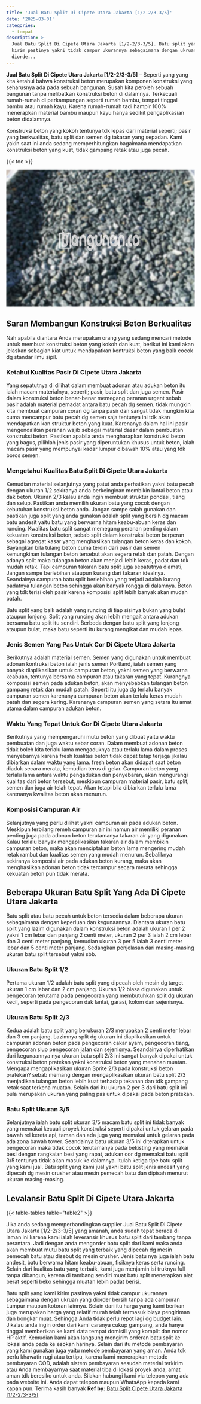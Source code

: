 ```yaml
---
title: 'Jual Batu Split Di Cipete Utara Jakarta [1/2-2/3-3/5]'
date: '2025-03-01'
categories:
  - tempat
description: >-
  Jual Batu Split Di Cipete Utara Jakarta [1/2-2/3-3/5]. Batu split yang kami
  kirim pastinya yakni tidak campur ukurannya sebagaimana dengan ukruan yang
  diorde...
---
```


**Jual Batu Split Di Cipete Utara Jakarta \[1/2-2/3-3/5\]** – Seperti yang yang kita ketahui bahwa konstruksi beton merupakan komponen konstruksi yang seharusnya ada pada sebuah bangunan. Susah kita peroleh sebuah bangunan tanpa melibatkan konstruksi beton di dalamnya. Terkecuali rumah-rumah di perkampungan seperti rumah bambu, tempat tinggal bambu atau rumah kayu. Karena rumah-rumah tadi hampir 100% menerapkan material bambu maupun kayu hanya sedikit pengaplikasian beton didalamnya.

Konstruksi beton yang kokoh tentunya tdk lepas dari material seperti; pasir yang berkwalitas, batu split dan semen dg takaran yang sepadan. Kami yakin saat ini anda sedang memperhitungkan bagaimana mendapatkan konstruksi beton yang kuat, tidak gampang retak atau juga pecah.

{{< toc >}}

![Jual Batu Split Di Cipete Utara Jakarta [1/2-2/3-3/5]](/images/jual-batu-split-12.png)

## Saran Membangun Konstruksi Beton Berkualitas

Nah apabila diantara Anda merupakan orang yang sedang mencari metode untuk membuat konstruksi beton yang kokoh dan kuat, berikut ini kami akan jelaskan sebagian kiat untuk mendapatkan kontruksi beton yang baik cocok dg standar ilmu sipil.

### Ketahui Kualitas Pasir Di Cipete Utara Jakarta

Yang sepatutnya di dilihat dalam membuat adonan atau adukan beton itu ialah macam materialnya, seperti; pasir, batu split dan juga semen. Pasir dalam konstruksi beton benar-benar memegang peranan urgent sebab pasir adalah material pemadat antara batu pecah dg semen. tidak mungkin kita membuat campuran coran dg tanpa pasir dan sangat tidak mungkin kita cuma mencampur batu pecah dg semen saja tentunya ini tdk akan mendapatkan kan struktur beton yang kuat. Karenanya dalam hal ini pasir mengendalikan peranan wajib sebagai material dasar dalam pembuatan konstruksi beton. Pastikan apabila anda mengharapkan konstruksi beton yang bagus, pilihlah jenis pasir yang diperuntukan khusus untuk beton, ialah macam pasir yang mempunyai kadar lumpur dibawah 10% atau yang tdk boros semen.

### Mengetahui Kualitas Batu Split Di Cipete Utara Jakarta

Kemudian material selanjutnya yang patut anda perhatikan yakni batu pecah dengan ukuran 1/2 sekiranya anda berkeinginan membikin lantai beton atau dak beton. Ukuran 2/3 kalau anda ingin membuat struktur pondasi, tiang dan selup. Pastikan anda memilih ukuran batu yang cocok dengan kebutuhan konstruksi beton anda. Jangan sampe salah gunakan dan pastikan juga split yang anda gunakan adalah split yang bersih dg macam batu andesit yaitu batu yang berwarna hitam keabu-abuan keras dan runcing. Kwalitas batu split sangat memegang peranan penting dalam kekuatan konstruksi beton, sebab split dalam konstruksi beton berperan sebagai agregat kasar yang menghasilkan tulangan beton keras dan kokoh. Bayangkan bila tulang beton cuma terdiri dari pasir dan semen kemungkinan tulangan beton tersebut akan segera retak dan patah. Dengan adanya split maka tulangan beton akan menjadi lebih keras, padat dan tdk mudah retak. Tapi campuran takaran batu split juga sepatutnya diamati, Jangan sampe berlebihan ataupun kurang dari takaran idealnya. Seandainya campuran batu split berlebihan yang terjadi adalah kurang padatnya tulangan beton sehingga akan banyak rongga di dalamnya. Beton yang tdk terisi oleh pasir karena komposisi split lebih banyak akan mudah patah.

Batu split yang baik adalah yang runcing di tiap sisinya bukan yang bulat ataupun lonjong. Split yang runcing akan lebih mengait antara adukan bersama batu split itu sendiri. Berbeda dengan batu split yang lonjong ataupun bulat, maka batu seperti itu kurang mengikat dan mudah lepas.

### Jenis Semen Yang Pas Untuk Cor Di Cipete Utara Jakarta

Berikutnya adalah material semen. Semen yang digunakan untuk membuat adonan kontruksi beton ialah jenis semen Portland, ialah semen yang banyak diaplikasikan untuk campuran beton, yakni semen yang berwarna keabuan, tentunya bersama campuran atau takaran yang tepat. Kurangnya komposisi semen pada adukan beton, akan menyebabkan tulangan beton gampang retak dan mudah patah. Seperti itu juga dg terlalu banyak campuran semen karenanya campuran beton akan terlalu keras mudah patah dan segera kering. Karenanya campuran semen yang setara itu amat utama dalam campuran adukan beton.

### Waktu Yang Tepat Untuk Cor Di Cipete Utara Jakarta

Berikutnya yang mempengaruhi mutu beton yang dibuat yaitu waktu pembuatan dan juga waktu sebar coran. Dalam membuat adonan beton tidak boleh kita terlalu lama mengaduknya atau terlalu lama dalam proses menyebarnya karena fresh kualitas beton tidak dapat tetap terjaga jikalau dibiarkan dalam waktu yang lama. fresh beton akan didapat saat beton diaduk secara merata, kemudian terus di gelar. Campuran beton yang terlalu lama antara waktu pengadukan dan penyebaran, akan mengurangi kualitas dari beton tersebut, meskipun campuran material pasir, batu split, semen dan juga air telah tepat. Akan tetapi bila dibiarkan terlalu lama karenanya kwalitas beton akan menurun.

### Komposisi Campuran Air

Selanjutnya yang perlu dilihat yakni campuran air pada adukan beton. Meskipun terbilang remeh campuran air ini namun air memiliki peranan penting juga pada adonan beton terutamanya takaran air yang digunakan. Kalau terlalu banyak mengaplikasikan takaran air dalam membikin campuran beton, maka akan menciptakan beton lama mengering mudah retak rambut dan kualitas semen yang mudah menurun. Sebaliknya sekiranya komposisi air pada adukan beton kurang, maka akan menghasilkan adonan beton tidak tercampur secara merata sehingga kekuatan beton pun tidak merata.

## Beberapa Ukuran Batu Split Yang Ada Di Cipete Utara Jakarta

Batu split atau batu pecah untuk beton tersedia dalam beberapa ukuran sebagaimana dengan keperluan dan kegunaannya. Diantara ukuran batu split yang lazim digunakan dalam konstruksi beton adalah ukuran 1 per 2 yakni 1 cm lebar dan panjang 2 centi meter, ukuran 2 per 3 ialah 2 cm lebar dan 3 centi meter panjang, kemudian ukuran 3 per 5 ialah 3 centi meter lebar dan 5 centi meter panjang. Sedangkan penjelasan dari masing-masing ukuran batu split tersebut yakni sbb.

### Ukuran Batu Split 1/2

Pertama ukuran 1/2 adalah batu split yang dipecah oleh mesin dg target ukuran 1 cm lebar dan 2 cm panjang. Ukuran 1/2 biasa digunakan untuk pengecoran terutama pada pengecoran yang membutuhkan split dg ukuran kecil, seperti pada pengecoran dak lantai, garasi, kolom dan sejenisnya.

### Ukuran Batu Split 2/3

Kedua adalah batu split yang berukuran 2/3 merupakan 2 centi meter lebar dan 3 cm panjang. Lazimnya split dg ukuran ini diaplikasikan untuk campuran adonan beton pada pengecoran cakar ayam, pengecoran tiang, pengecoran slup pengecoran jalan dan sejenisnya. Seandainya diperhatikan dari kegunaannya nya ukuran batu split 2/3 ini sangat banyak dipakai untuk konstruksi beton pratekan yakni konstruksi beton yang menahan muatan. Mengapa mengaplikasikan ukuran Sprite 2/3 pada konstruksi beton pratekan? sebab memang dengan mengaplikasikan ukuran batu split 2/3 menjadikan tulangan beton lebih kuat terhadap tekanan dan tdk gampang retak saat terkena muatan. Selain dari itu ukuran 2 per 3 dari batu split ini pula merupakan ukuran yang paling pas untuk dipakai pada beton pratekan.

### Batu Split Ukuran 3/5

Selanjutnya ialah batu split ukuran 3/5 macam batu split ini tidak banyak yang memakai kecuali proyek konstruksi seperti dipakai untuk gelaran pada bawah rel kereta api, taman dan ada juga yang memakai untuk gelaran pada ada zona bawah tower. Seandainya batu ukuran 3/5 ini diterapkan untuk pengecoran maka tidak cocok terutamanya pada bekisting yang memakai besi dengan rangkaian besi yang rapat, adukan cor dg memakai batu split 3/5 tentunya tidak akan masuk ke dalamnya. Itulah ketiga tipe batu split yang kami jual. Batu split yang kami jual yakni batu split jenis andesit yang dipecah dg mesin crusher atau mesin pemecah batu dan dipisah menurut ukuran masing-masing.

## Levalansir Batu Split Di Cipete Utara Jakarta

{{< table-tables table="table2" >}}

Jika anda sedang memperbandingkan supplier Jual Batu Split Di Cipete Utara Jakarta \[1/2-2/3-3/5\] yang amanah, anda sudah tepat berada di laman ini karena kami ialah leveransir khusus batu split dari tambang tanpa perantara. Jadi dengan anda mengorder batu split dari kami maka anda akan membuat mutu batu split yang terbaik yang dipecah dg mesin pemecah batu atau disebut dg mesin crusher. Jenis batu nya juga ialah batu andesit, batu berwarna hitam keabu-abuan, fisiknya keras serta runcing. Selain dari kualitas batu yang terbaik, kami juga menjamin isi truknya full tanpa dibangun, karena di tambang sendiri muat batu split menerapkan alat berat seperti beko sehingga muatan lebih padat berisi.

Batu split yang kami kirim pastinya yakni tidak campur ukurannya sebagaimana dengan ukruan yang diorder bersih tanpa ada campuran Lumpur maupun kotoran lainnya. Selain dari itu harga yang kami berikan juga merupakan harga yang relatif murah telah termasuk biaya pengiriman dan bongkar muat. Sehingga Anda tidak perlu repot lagi dg budget lain. Jikalau anda ingin order dari kami caranya cukup gampang, anda hanya tinggal memberikan ke kami data tempat domisili yang komplit dan nomor HP aktif. Kemudian kami akan langsung mengirim orderan batu split ke lokasi anda pada ke esokan harinya. Selain dari itu metode pembayaran yang kami gunakan juga yaitu metode pembayaran yang aman. Anda tdk perlu khawatir rugi atau tertipu, karena kami menerapkan metode pembayaran COD, adalah sistem pembayaran sesudah material terkirim atau Anda membayarnya saat material tiba di lokasi proyek anda, amat aman tdk beresiko untuk anda. Silakan hubungi kami via telepon yang ada pada website ini. Anda dapat telepon maupun WhatsApp kepada kami kapan pun. Terima kasih banyak
**Ref by:** [Batu Split Cipete Utara Jakarta [1/2-2/3-3/5]](https://id.wikipedia.org/wiki/Batu)
